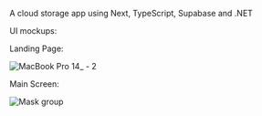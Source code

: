 A cloud storage app using Next, TypeScript, Supabase and .NET

UI mockups:

Landing Page:

![MacBook Pro 14_ - 2](https://github.com/as2811-project/cloud-storage-app-Nextjs/assets/83534298/102f859d-e41a-40f6-ad49-60bb83387a1e)

Main Screen:

![Mask group](https://github.com/as2811-project/cloud-storage-app-Nextjs/assets/83534298/3283601f-2b5a-4099-87f1-61ab118e00ae)
